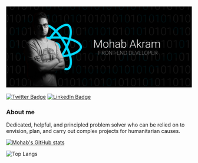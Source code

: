 [![Mohab's GitHub Banner](./assets/header.png)](https://twitter.com/mohab_akram)

[![Twitter Badge](https://img.shields.io/badge/Twitter-Profile-informational?style=flat&logo=twitter&logoColor=white&color=1CA2F1)](https://twitter.com/mohab_akram)
[![LinkedIn Badge](https://img.shields.io/badge/LinkedIn-Profile-informational?style=flat&logo=linkedin&logoColor=white&color=0D76A8)](https://www.linkedin.com/in/mohabakram/)

### About me

<!-- BLOG-POST-LIST:START -->
Dedicated, helpful, and principled problem solver who can be relied on to envision, plan, and carry out complex projects for humanitarian causes.
<!-- BLOG-POST-LIST:END --> 

[![Mohab's GitHub stats](https://github-readme-stats.vercel.app/api?username=mohapakram)](https://github.com/mohapakram)

![Top Langs](https://github-readme-stats.vercel.app/api/top-langs/?username=mohapakram&layout=compact)